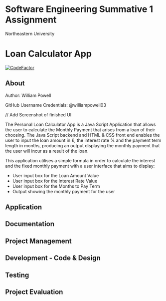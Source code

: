 # Software Engineering Summative 1 Assignment
Northeastern University

# Loan Calculator App
[![CodeFactor](https://www.codefactor.io/repository/github/williampowell03/will-p-july24/badge)](https://www.codefactor.io/repository/github/williampowell03/will-p-july24)
## About

Author: William Powell

GitHub Username Credentials: @williampowell03

// Add Screenshot of finished UI

The Personal Loan Calculator App is a Java Script Application that allows the user to calculate the Monthly Payment that arises from a loan of their choosing.
The Java Script backend and HTML & CSS front end enables the user to input the loan amount in £, the interest rate % and the payment term length in months, producing an output displaying the monthly payment that the user will incur as a result of the loan.

This application utilises a simple formula in order to calculate the interest and the fixed monthly payment with a user interface that aims to display:
* User input box for the Loan Amount Value
* User input box for the Interest Rate Value
* User input box for the Months to Pay Term
* Output showing the monthly payment for the user

## Application

## Documentation

## Project Management

## Development - Code & Design

## Testing

## Project Evaluation
